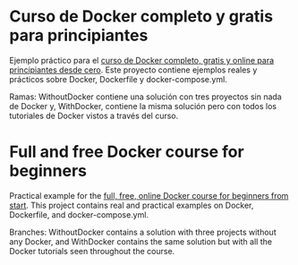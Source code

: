 # Curso de Docker completo y gratis para principiantes
Ejemplo práctico para el [curso de Docker completo, gratis y online para principiantes desde cero](https://www.codearco.net/tutoriales/varios/curso-docker-online-gratis-completo-principiantes). Este proyecto contiene ejemplos reales y prácticos sobre Docker, Dockerfile y docker-compose.yml.

Ramas: WithoutDocker contiene una solución con tres proyectos sin nada de Docker y, WithDocker, contiene la misma solución pero con todos los tutoriales de Docker vistos a través del curso.

# Full and free Docker course for beginners

Practical example for the [full, free, online Docker course for beginners from start](https://www.codearco.net/en/tutorials/mix/course-docker-online-free-full-beginners). This project contains real and practical examples on Docker, Dockerfile, and docker-compose.yml.

Branches: WithoutDocker contains a solution with three projects without any Docker, and WithDocker contains the same solution but with all the Docker tutorials seen throughout the course.
